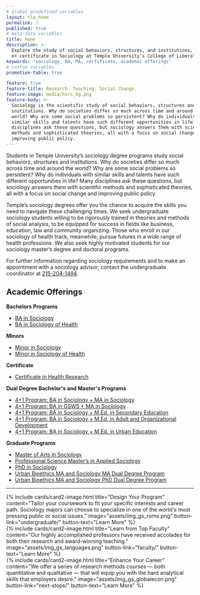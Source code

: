 ```yaml
---
# global predefined variables
layout: tla_home
permalink: /
published: true
# meta-data variables
title: Home
description: >-
  Explore the study of social behaviors, structures, and institutions, by earning a BA, MA,
  or certificate in Sociology at Temple University’s College of Liberal Arts.
keywords: 'sociology, BA, MA, certificate, academic offerings'
# custom variables
promotion-table: true

feature: true
feature-title: Research. Teaching. Social Change.
feature-image: media/hero_bg.png
feature-body: >-
  Sociology is the scientific study of social behaviors, structures and
  institutions. Why do societies differ so much across time and around the
  world? Why are some social problems so persistent? Why do individuals with
  similar skills and talents have such different opportunities in life? Many
  disciplines ask these questions, but sociology answers them with scientific
  methods and sophisticated theories, all with a focus on social change and
  improving public policy.
---
```

Students in Temple University’s sociology degree programs study social behaviors, structures and institutions. Why do societies differ so much across time and around the world? Why are some social problems so persistent? Why do individuals with similar skills and talents have such different opportunities in life? Many disciplines ask these questions, but sociology answers them with scientific methods and sophisticated theories, all with a focus on social change and improving public policy.

Temple’s sociology degrees offer you the chance to acquire the skills you need to navigate these challenging times. We seek undergraduate sociology students willing to be rigorously trained in theories and methods of social analysis, to be equipped for success in fields like business, education, law and community organizing. Those who enroll in our sociology of health track, meanwhile, pursue futures in a wide range of health professions. We also seek highly motivated students for our sociology master’s degree and doctoral programs.

For further information regarding sociology requirements and to make an appointment with a sociology advisor, contact the undergraduate coordinator at [215-204-1494](tel:2152041494).

## Academic Offerings

**Bachelors Programs**<br/>
- [BA in Sociology](http://bulletin.temple.edu/undergraduate/liberal-arts/sociology/ba-sociology/)
- [BA in Sociology of Health](http://bulletin.temple.edu/undergraduate/liberal-arts/sociology/ba-sociology-health-track/)

**Minors**<br/>
- [Minor in Sociology](http://bulletin.temple.edu/undergraduate/liberal-arts/sociology/minor-sociology/)
- [Minor in Sociology of Health](http://bulletin.temple.edu/undergraduate/liberal-arts/sociology/minor-sociology-health/)

**Certificate**<br/>
- [Certificate in Health Research](http://bulletin.temple.edu/undergraduate/liberal-arts/certificate-programs/certificate-health-research/)

**Dual Degree Bachelor's and Master's Programs**<br/>
- [4+1 Program: BA in Sociology + MA in Sociology](https://liberalarts.temple.edu/ba-sociology-ma-sociology)
- [4+1 Program: BA in GSWS + MA in Sociology](https://liberalarts.temple.edu/ba-gender-sexuality-and-womens-studies-ma-sociology)
- [4+1 Program: BA in Sociology + M.Ed. in Secondary Education ](https://education.temple.edu/node/49646)
- [4+1 Program: BA in Sociology + M.Ed. in Adult and Organizational Development](https://education.temple.edu/node/49941)
- [4+1 Program: BA in Sociology + M.Ed. in Urban Education](http://education.temple.edu/urbaned/accelerated-program-dual-degree-41-sociology-ba-and-urban-education-med)

**Graduate Programs**
- [Master of Arts in Sociology](http://bulletin.temple.edu/graduate/scd/cla/sociology-ma/)
- [Professional Science Master’s in Applied Sociology ](http://bulletin.temple.edu/graduate/scd/cla/applied-sociology-psm/)
- [PhD in Sociology](http://bulletin.temple.edu/graduate/scd/cla/sociology-phd/)
- [Urban Bioethics MA and Sociology MA Dual Degree Program](https://sites.temple.edu/maubmasoc/)
- [Urban Bioethics MA and Sociology PhD Dual Degree Program](https://sites.temple.edu/maubphdsoc/)

___

<div class="row row-wider">
<div class="col m12 l4">{% include cards/card2-image.html title="Design Your Program" content="Tailor your coursework to fit your specific interests and career path. Sociology majors can choose to specialize in one of the world's most pressing public or social issues." image="assets/img_gs_rome.png"  button-link="undergraduate/" button-text="Learn More" %}</div>
<div class="col m12 l4">{% include cards/card2-image.html title="Learn from Top Faculty" content="Our highly accomplished professors have received accolades for both their research and award-winning teaching." image="assets/img_gs_languages.png" button-link="faculty/" button-text="Learn More" %}</div>
<div class="col m12 l4">{% include cards/card2-image.html title="Enhance Your Career" content="We offer a series of research methods courses — both quantitative and qualitative — that will equip you with the hard analytical skills that employers desire." image="assets/img_gs_globalecon.png"  button-link="next-stops/" button-text="Learn More" %}</div>
</div>
